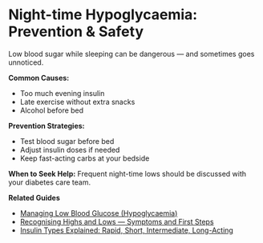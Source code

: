 # Night-time Hypoglycaemia: Prevention & Safety

Low blood sugar while sleeping can be dangerous — and sometimes goes unnoticed.

**Common Causes:**
- Too much evening insulin
- Late exercise without extra snacks
- Alcohol before bed

**Prevention Strategies:**
- Test blood sugar before bed
- Adjust insulin doses if needed
- Keep fast-acting carbs at your bedside

**When to Seek Help:**
Frequent night-time lows should be discussed with your diabetes care team.

**Related Guides**
- [Managing Low Blood Glucose (Hypoglycaemia)](#)
- [Recognising Highs and Lows — Symptoms and First Steps](#)
- [Insulin Types Explained: Rapid, Short, Intermediate, Long-Acting](#)
